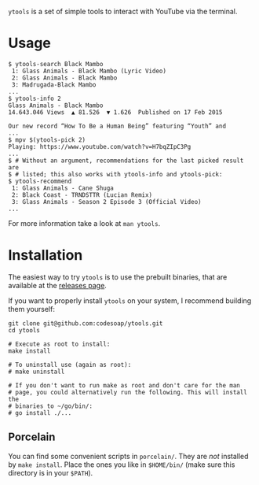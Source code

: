 `ytools` is a set of simple tools to interact with YouTube via the terminal.

# Usage
```console
$ ytools-search Black Mambo
 1: Glass Animals - Black Mambo (Lyric Video)
 2: Glass Animals - Black Mambo
 3: Madrugada-Black Mambo
...
$ ytools-info 2
Glass Animals - Black Mambo
14.643.046 Views  ▲ 81.526  ▼ 1.626  Published on 17 Feb 2015

Our new record “How To Be a Human Being” featuring “Youth” and
...
$ mpv $(ytools-pick 2)
Playing: https://www.youtube.com/watch?v=H7bqZIpC3Pg
...
$ # Without an argument, recommendations for the last picked result are
$ # listed; this also works with ytools-info and ytools-pick:
$ ytools-recommend
 1: Glass Animals - Cane Shuga
 2: Black Coast - TRNDSTTR (Lucian Remix)
 3: Glass Animals - Season 2 Episode 3 (Official Video)
...
```

For more information take a look at `man ytools`.

# Installation
The easiest way to try `ytools` is to use the prebuilt binaries, that
are available at the [releases
page](https://github.com/codesoap/ytools/releases).

If you want to properly install `ytools` on your system, I recommend
building them yourself:

```shell
git clone git@github.com:codesoap/ytools.git
cd ytools

# Execute as root to install:
make install

# To uninstall use (again as root):
# make uninstall

# If you don't want to run make as root and don't care for the man
# page, you could alternatively run the following. This will install the
# binaries to ~/go/bin/:
# go install ./...
```

## Porcelain
You can find some convenient scripts in `porcelain/`. They are *not*
installed by `make install`. Place the ones you like in `$HOME/bin/`
(make sure this directory is in your `$PATH`).
